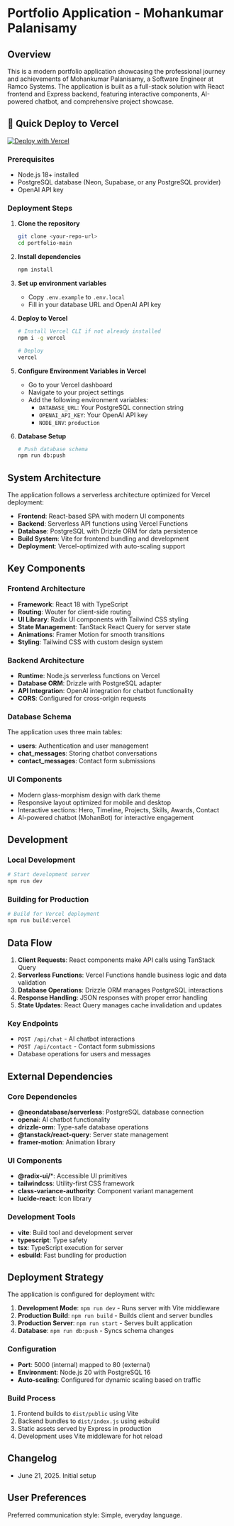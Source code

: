 # Portfolio Application - Mohankumar Palanisamy

## Overview

This is a modern portfolio application showcasing the professional journey and achievements of Mohankumar Palanisamy, a Software Engineer at Ramco Systems. The application is built as a full-stack solution with React frontend and Express backend, featuring interactive components, AI-powered chatbot, and comprehensive project showcase.

## 🚀 Quick Deploy to Vercel

[![Deploy with Vercel](https://vercel.com/button)](https://vercel.com/new/clone?repository-url=https://github.com/your-username/portfolio-main)

### Prerequisites
- Node.js 18+ installed
- PostgreSQL database (Neon, Supabase, or any PostgreSQL provider)
- OpenAI API key

### Deployment Steps

1. **Clone the repository**
   ```bash
   git clone <your-repo-url>
   cd portfolio-main
   ```

2. **Install dependencies**
   ```bash
   npm install
   ```

3. **Set up environment variables**
   - Copy `.env.example` to `.env.local`
   - Fill in your database URL and OpenAI API key
   
4. **Deploy to Vercel**
   ```bash
   # Install Vercel CLI if not already installed
   npm i -g vercel
   
   # Deploy
   vercel
   ```

5. **Configure Environment Variables in Vercel**
   - Go to your Vercel dashboard
   - Navigate to your project settings
   - Add the following environment variables:
     - `DATABASE_URL`: Your PostgreSQL connection string
     - `OPENAI_API_KEY`: Your OpenAI API key
     - `NODE_ENV`: `production`

6. **Database Setup**
   ```bash
   # Push database schema
   npm run db:push
   ```

## System Architecture

The application follows a serverless architecture optimized for Vercel deployment:

- **Frontend**: React-based SPA with modern UI components
- **Backend**: Serverless API functions using Vercel Functions
- **Database**: PostgreSQL with Drizzle ORM for data persistence
- **Build System**: Vite for frontend bundling and development
- **Deployment**: Vercel-optimized with auto-scaling support

## Key Components

### Frontend Architecture
- **Framework**: React 18 with TypeScript
- **Routing**: Wouter for client-side routing
- **UI Library**: Radix UI components with Tailwind CSS styling
- **State Management**: TanStack React Query for server state
- **Animations**: Framer Motion for smooth transitions
- **Styling**: Tailwind CSS with custom design system

### Backend Architecture
- **Runtime**: Node.js serverless functions on Vercel
- **Database ORM**: Drizzle with PostgreSQL adapter
- **API Integration**: OpenAI integration for chatbot functionality
- **CORS**: Configured for cross-origin requests

### Database Schema
The application uses three main tables:
- **users**: Authentication and user management
- **chat_messages**: Storing chatbot conversations
- **contact_messages**: Contact form submissions

### UI Components
- Modern glass-morphism design with dark theme
- Responsive layout optimized for mobile and desktop
- Interactive sections: Hero, Timeline, Projects, Skills, Awards, Contact
- AI-powered chatbot (MohanBot) for interactive engagement

## Development

### Local Development
```bash
# Start development server
npm run dev
```

### Building for Production
```bash
# Build for Vercel deployment
npm run build:vercel
```

## Data Flow

1. **Client Requests**: React components make API calls using TanStack Query
2. **Serverless Functions**: Vercel Functions handle business logic and data validation
3. **Database Operations**: Drizzle ORM manages PostgreSQL interactions
4. **Response Handling**: JSON responses with proper error handling
5. **State Updates**: React Query manages cache invalidation and updates

### Key Endpoints
- `POST /api/chat` - AI chatbot interactions
- `POST /api/contact` - Contact form submissions
- Database operations for users and messages

## External Dependencies

### Core Dependencies
- **@neondatabase/serverless**: PostgreSQL database connection
- **openai**: AI chatbot functionality
- **drizzle-orm**: Type-safe database operations
- **@tanstack/react-query**: Server state management
- **framer-motion**: Animation library

### UI Components
- **@radix-ui/***: Accessible UI primitives
- **tailwindcss**: Utility-first CSS framework
- **class-variance-authority**: Component variant management
- **lucide-react**: Icon library

### Development Tools
- **vite**: Build tool and development server
- **typescript**: Type safety
- **tsx**: TypeScript execution for server
- **esbuild**: Fast bundling for production

## Deployment Strategy

The application is configured for  deployment with:

1. **Development Mode**: `npm run dev` - Runs server with Vite middleware
2. **Production Build**: `npm run build` - Builds client and server bundles
3. **Production Server**: `npm run start` - Serves built application
4. **Database**: `npm run db:push` - Syncs schema changes

### Configuration
- **Port**: 5000 (internal) mapped to 80 (external)
- **Environment**: Node.js 20 with PostgreSQL 16
- **Auto-scaling**: Configured for dynamic scaling based on traffic

### Build Process
1. Frontend builds to `dist/public` using Vite
2. Backend bundles to `dist/index.js` using esbuild
3. Static assets served by Express in production
4. Development uses Vite middleware for hot reload

## Changelog
- June 21, 2025. Initial setup

## User Preferences

Preferred communication style: Simple, everyday language.